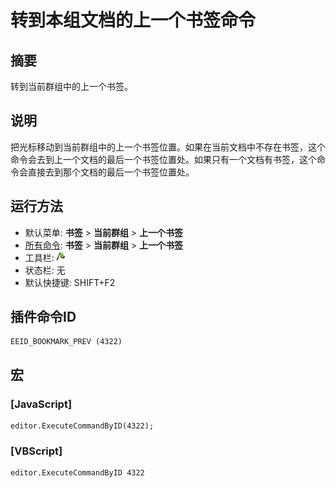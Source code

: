 # 转到本组文档的上一个书签命令

## 摘要

转到当前群组中的上一个书签。

## 说明

把光标移动到当前群组中的上一个书签位置。如果在当前文档中不存在书签，这个命令会去到上一个文档的最后一个书签位置处。如果只有一个文档有书签，这个命令会直接去到那个文档的最后一个书签位置处。

## 运行方法

- 默认菜单: **书签** \> **当前群组** \> **上一个书签**
- [所有命令](../tools/all_commands): **书签** \> **当前群组** \> **上一个书签**
- 工具栏: ![](../../images/bookmarkprev.png)
- 状态栏: 无
- 默认快捷键: SHIFT+F2

## 插件命令ID

```
EEID_BOOKMARK_PREV (4322)
```

## 宏

### \[JavaScript\]

```
editor.ExecuteCommandByID(4322);
```

### \[VBScript\]

```
editor.ExecuteCommandByID 4322
```
